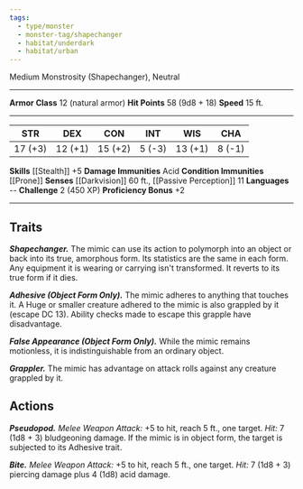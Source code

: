 ```yaml
---
tags:
  - type/monster
  - monster-tag/shapechanger
  - habitat/underdark
  - habitat/urban
---
```

Medium Monstrosity (Shapechanger), Neutral

---

**Armor Class** 12 (natural armor)
**Hit Points** 58 (9d8 + 18)
**Speed** 15 ft.

---

| STR     | DEX     | CON     | INT    | WIS     | CHA    |
| ------- | ------- | ------- | ------ | ------- | ------ |
| 17 (+3) | 12 (+1) | 15 (+2) | 5 (-3) | 13 (+1) | 8 (-1) |

**Skills** [[Stealth]] +5
**Damage Immunities** Acid
**Condition Immunities** [[Prone]]
**Senses** [[Darkvision]] 60 ft., [[Passive Perception]] 11
**Languages** --
**Challenge** 2 (450 XP)
**Proficiency Bonus** +2

---
## Traits

_**Shapechanger.**_ The mimic can use its action to polymorph into an object or back into its true, amorphous form. Its statistics are the same in each form. Any equipment it is wearing or carrying isn't transformed. It reverts to its true form if it dies.

_**Adhesive (Object Form Only).**_ The mimic adheres to anything that touches it. A Huge or smaller creature adhered to the mimic is also grappled by it (escape DC 13). Ability checks made to escape this grapple have disadvantage.

_**False Appearance (Object Form Only).**_ While the mimic remains motionless, it is indistinguishable from an ordinary object.

_**Grappler.**_ The mimic has advantage on attack rolls against any creature grappled by it.

## Actions

_**Pseudopod.** Melee Weapon Attack:_ +5 to hit, reach 5 ft., one target. _Hit:_ 7 (1d8 + 3) bludgeoning damage. If the mimic is in object form, the target is subjected to its Adhesive trait.

_**Bite.** Melee Weapon Attack:_ +5 to hit, reach 5 ft., one target. _Hit:_ 7 (1d8 + 3) piercing damage plus 4 (1d8) acid damage.